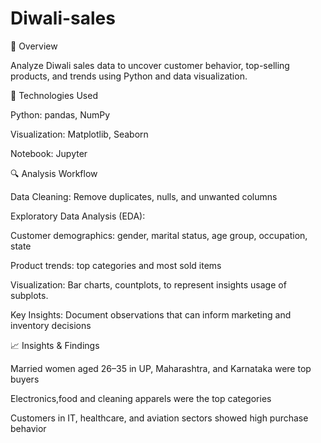 # Diwali-sales
📝 Overview

Analyze Diwali sales data to uncover customer behavior, top-selling products, and trends using Python and data visualization.

🔧 Technologies Used

Python: pandas, NumPy

Visualization: Matplotlib, Seaborn

Notebook: Jupyter

🔍 Analysis Workflow

Data Cleaning: Remove duplicates, nulls, and unwanted columns

Exploratory Data Analysis (EDA):

Customer demographics: gender, marital status, age group, occupation, state

Product trends: top categories and most sold items

Visualization: Bar charts, countplots, to represent insights
usage of subplots.

Key Insights: Document observations that can inform marketing and inventory decisions

📈 Insights & Findings

Married women aged 26–35 in UP, Maharashtra, and Karnataka were top buyers

Electronics,food and cleaning apparels were the top categories

Customers in IT, healthcare, and aviation sectors showed high purchase behavior
